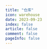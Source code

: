 ```yaml
---
title: "仓库"
icon: warehouse
date: 2023-09-23
index: false
article: false
comment: false
pageInfo: false
---
```

<AutoCatalog />